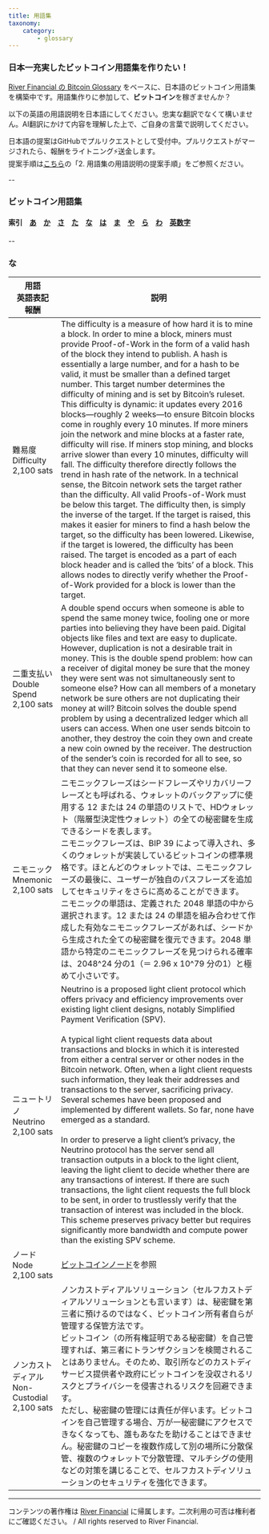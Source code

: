 ```yaml
---
title: 用語集
taxonomy:
    category:
        - glossary
---
```


### 日本一充実したビットコイン用語集を作りたい！

[River Financial の Bitcoin Glossary](https://river.com/learn/terms/) をベースに、日本語のビットコイン用語集を構築中です。用語集作りに参加して、**ビットコイン**を稼ぎませんか？

以下の英語の用語説明を日本語にしてください。忠実な翻訳でなくて構いません。AI翻訳にかけて内容を理解した上で、ご自身の言葉で説明してください。

日本語の提案はGitHubでプルリクエストとして受付中。プルリクエストがマージされたら、報酬をライトニング⚡️送金します。<br>
提案手順は[こちら](https://github.com/lostinbitcoin/categories/wiki)の「2. 用語集の用語説明の提案手順」をご参照ください。

--
### ビットコイン用語集
#### 索引　[あ](http://lostinbitcoin.jp.testrs.jp/staging/glossary/glossary-a/#a)　[か](http://lostinbitcoin.jp.testrs.jp/staging/glossary/glossary-ka/#ka)　[さ](http://lostinbitcoin.jp.testrs.jp/staging/glossary/glossary-sa/#sa)　[た](http://lostinbitcoin.jp.testrs.jp/staging/glossary/glossary-ta/#ta)　[な](http://lostinbitcoin.jp.testrs.jp/staging/glossary/glossary-na/#na)　[は](http://lostinbitcoin.jp.testrs.jp/staging/glossary/glossary-ha/#ha)　[ま](http://lostinbitcoin.jp.testrs.jp/staging/glossary/glossary-ma/#ma)　[や](http://lostinbitcoin.jp.testrs.jp/staging/glossary/glossary-ya/#ya)　[ら](http://lostinbitcoin.jp.testrs.jp/staging/glossary/glossary-ra/#ra)　</a>[わ](http://lostinbitcoin.jp.testrs.jp/staging/glossary/glossary-wa/#wa)　[英数字](http://lostinbitcoin.jp.testrs.jp/staging/glossary/glossary-number/#number)
--

### <a id="na"></a>な

|  用語<br>英語表記<br>報酬  |  説明  |
| ---- | ---- |
|難易度<br>Difficulty<br>2,100 sats |<a id="difficulty"></a>The difficulty is a measure of how hard it is to mine a block. In order to mine a block, miners must provide Proof-of-Work in the form of a valid hash of the block they intend to publish. A hash is essentially a large number, and for a hash to be valid, it must be smaller than a defined target number. This target number determines the difficulty of mining and is set by Bitcoin’s ruleset. This difficulty is dynamic: it updates every 2016 blocks—roughly 2 weeks—to ensure Bitcoin blocks come in roughly every 10 minutes. If more miners join the network and mine blocks at a faster rate, difficulty will rise. If miners stop mining, and blocks arrive slower than every 10 minutes, difficulty will fall. The difficulty therefore directly follows the trend in hash rate of the network. In a technical sense, the Bitcoin network sets the target rather than the difficulty. All valid Proofs-of-Work must be below this target. The difficulty then, is simply the inverse of the target. If the target is raised, this makes it easier for miners to find a hash below the target, so the difficulty has been lowered. Likewise, if the target is lowered, the difficulty has been raised. The target is encoded as a part of each block header and is called the ‘bits’ of a block. This allows nodes to directly verify whether the Proof-of-Work provided for a block is lower than the target.|
|二重支払い<br>Double Spend<br>2,100 sats |<a id="double_spend"></a>A double spend occurs when someone is able to spend the same money twice, fooling one or more parties into believing they have been paid. Digital objects like files and text are easy to duplicate. However, duplication is not a desirable trait in money. This is the double spend problem: how can a receiver of digital money be sure that the money they were sent was not simultaneously sent to someone else? How can all members of a monetary network be sure others are not duplicating their money at will? Bitcoin solves the double spend problem by using a decentralized ledger which all users can access. When one user sends bitcoin to another, they destroy the coin they own and create a new coin owned by the receiver. The destruction of the sender’s coin is recorded for all to see, so that they can never send it to someone else.|
|ニモニック<br>Mnemonic<br>2,100 sats |<a id="mnemonic"></a>ニモニックフレーズはシードフレーズやリカバリーフレーズとも呼ばれる、ウォレットのバックアップに使用する 12 または 24 の単語のリストで、HDウォレット（階層型決定性ウォレット）の全ての秘密鍵を生成できるシードを表します。<br>ニモニックフレーズは、BIP 39 によって導入され、多くのウォレットが実装しているビットコインの標準規格です。ほとんどのウォレットでは、ニモニックフレーズの最後に、ユーザーが独自のパスフレーズを追加してセキュリティをさらに高めることができます。<br>ニモニックの単語は、定義された 2048 単語の中から選択されます。12 または 24 の単語を組み合わせて作成した有効なニモニックフレーズがあれば、シードから生成された全ての秘密鍵を復元できます。2048 単語から特定のニモニックフレーズを見つけられる確率は、2048^24 分の1（＝ 2.96 x 10^79 分の1）と極めて小さいです。|
|ニュートリノ<br>Neutrino<br>2,100 sats |<a id="neutrino"></a>Neutrino is a proposed light client protocol which offers privacy and efficiency improvements over existing light client designs, notably Simplified Payment Verification (SPV).<br><br>A typical light client requests data about transactions and blocks in which it is interested from either a central server or other nodes in the Bitcoin network. Often, when a light client requests such information, they leak their addresses and transactions to the server, sacrificing privacy. Several schemes have been proposed and implemented by different wallets. So far, none have emerged as a standard.<br><br>In order to preserve a light client’s privacy, the Neutrino protocol has the server send all transaction outputs in a block to the light client, leaving the light client to decide whether there are any transactions of interest. If there are such transactions, the light client requests the full block to be sent, in order to trustlessly verify that the transaction of interest was included in the block. This scheme preserves privacy better but requires significantly more bandwidth and compute power than the existing SPV scheme.|
|ノード<br>Node<br>2,100 sats |  <a id="node"></a>[ビットコインノード](http://lostinbitcoin.jp.testrs.jp/staging/glossary/glossary-ha/#bitcoin_node)を参照 |
|ノンカストディアル<br>Non-Custodial<br>2,100 sats | <a id="non_custodial"></a>ノンカストディアルソリューション（セルフカストディアルソリューションとも言います）は、秘密鍵を第三者に預けるのではなく、ビットコイン所有者自らが管理する保管方法です。<br>ビットコイン（の所有権証明である秘密鍵）を自己管理すれば、第三者にトランザクションを検閲されることはありません。そのため、取引所などのカストディサービス提供者や政府にビットコインを没収されるリスクとプライバシーを侵害されるリスクを回避できます。<br>ただし、秘密鍵の管理には責任が伴います。ビットコインを自己管理する場合、万が一秘密鍵にアクセスできなくなっても、誰もあなたを助けることはできません。秘密鍵のコピーを複数作成して別の場所に分散保管、複数のウォレットで分散管理、マルチシグの使用などの対策を講じることで、セルフカストディソリューションのセキュリティを強化できます。 |

---
コンテンツの著作権は [River Financial](https://river.com/) に帰属します。二次利用の可否は権利者にご確認ください。 / All rights reserved to River Financial.
